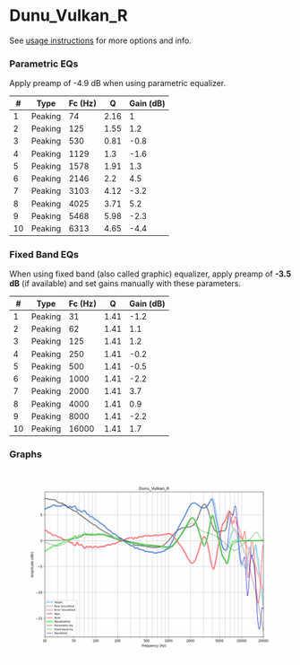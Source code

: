 # Dunu_Vulkan_R
See [usage instructions](https://github.com/jaakkopasanen/AutoEq#usage) for more options and info.

### Parametric EQs
Apply preamp of -4.9 dB when using parametric equalizer.

|   # | Type    |   Fc (Hz) |    Q |   Gain (dB) |
|-----|---------|-----------|------|-------------|
|   1 | Peaking |        74 | 2.16 |         1   |
|   2 | Peaking |       125 | 1.55 |         1.2 |
|   3 | Peaking |       530 | 0.81 |        -0.8 |
|   4 | Peaking |      1129 | 1.3  |        -1.6 |
|   5 | Peaking |      1578 | 1.91 |         1.3 |
|   6 | Peaking |      2146 | 2.2  |         4.5 |
|   7 | Peaking |      3103 | 4.12 |        -3.2 |
|   8 | Peaking |      4025 | 3.71 |         5.2 |
|   9 | Peaking |      5468 | 5.98 |        -2.3 |
|  10 | Peaking |      6313 | 4.65 |        -4.4 |

### Fixed Band EQs
When using fixed band (also called graphic) equalizer, apply preamp of **-3.5 dB** (if available) and set gains manually with these parameters.

|   # | Type    |   Fc (Hz) |    Q |   Gain (dB) |
|-----|---------|-----------|------|-------------|
|   1 | Peaking |        31 | 1.41 |        -1.2 |
|   2 | Peaking |        62 | 1.41 |         1.1 |
|   3 | Peaking |       125 | 1.41 |         1.2 |
|   4 | Peaking |       250 | 1.41 |        -0.2 |
|   5 | Peaking |       500 | 1.41 |        -0.5 |
|   6 | Peaking |      1000 | 1.41 |        -2.2 |
|   7 | Peaking |      2000 | 1.41 |         3.7 |
|   8 | Peaking |      4000 | 1.41 |         0.9 |
|   9 | Peaking |      8000 | 1.41 |        -2.2 |
|  10 | Peaking |     16000 | 1.41 |         1.7 |

### Graphs
![](./Dunu_Vulkan_R.png)
